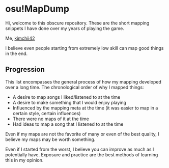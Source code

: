# osu!MapDump
Hi, welcome to this obscure repository.  These are the short mapping snippets I have done over my years of playing the game.

Me, [kimchii42](https://osu.ppy.sh/users/6551312)

I believe even people starting from extremely low skill can map good things in the end.


## Progression

This list encompasses the general process of how my mapping developed over a long time.
The chronological order of why I mapped things:
* A desire to map songs I liked/listened to at the time
* A desire to make something that I would enjoy playing
* Influenced by the mapping meta at the time (it was easier to map in a certain style, certain influences)
* There were no maps of it at the time
* Had ideas to map a song that I listened to at the time

Even if my maps are not the favorite of many or even of the best quality, I believe my maps may be worth something.

Even if I started from the worst, I believe you can improve as much as I potentially have.  Exposure and practice are the best methods of learning this in my opinion.
